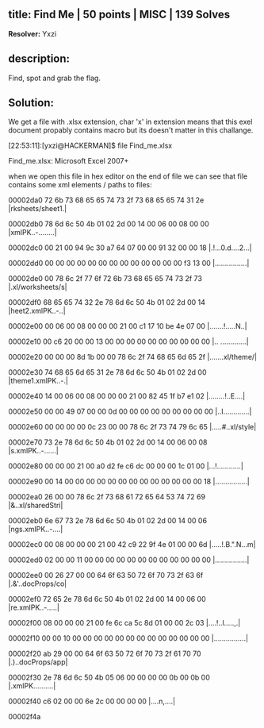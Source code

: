 ## title: Find Me | 50 points | MISC | 139 Solves

**Resolver:** Yxzi

## description:

Find, spot and grab the flag.

## Solution:

We get a file with .xlsx extension, char 'x' in extension means that this exel document propably contains macro but its doesn't matter in this challange.

[22:53:11]:[yxzi@HACKERMAN]$ file Find_me.xlsx

Find_me.xlsx: Microsoft Excel 2007+

when we open this file in hex editor on the end of file we can see that file contains some xml elements / paths to files:

00002da0  72 6b 73 68 65 65 74 73  2f 73 68 65 65 74 31 2e  |rksheets/sheet1.|

00002db0  78 6d 6c 50 4b 01 02 2d  00 14 00 06 00 08 00 00  |xmlPK..-........|

00002dc0  00 21 00 94 9c 30 a7 64  07 00 00 91 32 00 00 18  |.!...0.d....2...|

00002dd0  00 00 00 00 00 00 00 00  00 00 00 00 00 f3 13 00  |................|

00002de0  00 78 6c 2f 77 6f 72 6b  73 68 65 65 74 73 2f 73  |.xl/worksheets/s|

00002df0  68 65 65 74 32 2e 78 6d  6c 50 4b 01 02 2d 00 14  |heet2.xmlPK..-..|

00002e00  00 06 00 08 00 00 00 21  00 c1 17 10 be 4e 07 00  |.......!.....N..|

00002e10  00 c6 20 00 00 13 00 00  00 00 00 00 00 00 00 00  |.. .............|

00002e20  00 00 00 8d 1b 00 00 78  6c 2f 74 68 65 6d 65 2f  |.......xl/theme/|

00002e30  74 68 65 6d 65 31 2e 78  6d 6c 50 4b 01 02 2d 00  |theme1.xmlPK..-.|

00002e40  14 00 06 00 08 00 00 00  21 00 82 45 1f b7 e1 02  |........!..E....|

00002e50  00 00 49 07 00 00 0d 00  00 00 00 00 00 00 00 00  |..I.............|

00002e60  00 00 00 00 0c 23 00 00  78 6c 2f 73 74 79 6c 65  |.....#..xl/style|

00002e70  73 2e 78 6d 6c 50 4b 01  02 2d 00 14 00 06 00 08  |s.xmlPK..-......|

00002e80  00 00 00 21 00 a0 d2 fe  c6 dc 00 00 00 1c 01 00  |...!............|

00002e90  00 14 00 00 00 00 00 00  00 00 00 00 00 00 00 18  |................|

00002ea0  26 00 00 78 6c 2f 73 68  61 72 65 64 53 74 72 69  |&..xl/sharedStri|

00002eb0  6e 67 73 2e 78 6d 6c 50  4b 01 02 2d 00 14 00 06  |ngs.xmlPK..-....|

00002ec0  00 08 00 00 00 21 00 42  c9 22 9f 4e 01 00 00 6d  |.....!.B.".N...m|

00002ed0  02 00 00 11 00 00 00 00  00 00 00 00 00 00 00 00  |................|

00002ee0  00 26 27 00 00 64 6f 63  50 72 6f 70 73 2f 63 6f  |.&'..docProps/co|

00002ef0  72 65 2e 78 6d 6c 50 4b  01 02 2d 00 14 00 06 00  |re.xmlPK..-.....|

00002f00  08 00 00 00 21 00 fe 6c  ca 5c 8d 01 00 00 2c 03  |....!..l.\....,.|

00002f10  00 00 10 00 00 00 00 00  00 00 00 00 00 00 00 00  |................|

00002f20  ab 29 00 00 64 6f 63 50  72 6f 70 73 2f 61 70 70  |.)..docProps/app|

00002f30  2e 78 6d 6c 50 4b 05 06  00 00 00 00 0b 00 0b 00  |.xmlPK..........|

00002f40  c6 02 00 00 6e 2c 00 00  00 00                    |....n,....|

00002f4a
